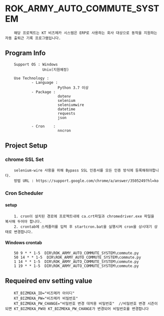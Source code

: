 # ROK_ARMY_AUTO_COMMUTE_SYSTEM
```text
    해당 프로젝트는 KT 비즈메카 시스템은 ERP로 사용하는 회사 대상으로 동작을 지원하는 자동 출퇴근 기록 프로그램입니다.
```

## Program Info
```text
    Support OS : Windows
                 Unix(지원예정)
    
    Use Technology : 
            - Language :
                        Python 3.7 이상
            - Package :
                        dotenv
                        selenium
                        seleniumwire
                        datetime
                        requests
                        json
                        
            - Cron    : 
                        nncron
```


## Project Setup
### chrome SSL Set
```text
    selenium-wire 사용을 위해 Bypass SSL 인증서를 모든 인증 방식에 등록해줘야합니다. 
    방법 URL : https://support.google.com/chrome/a/answer/3505249?hl=ko
```

### Cron Scheduler

#### setup
```text
    1. cron이 설치된 경로에 프로젝트내에 ca.crt파일과 chromedriver.exe 파일을 복사해 두어야 합니다.
    2. crontab에 스케줄러를 입력 후 startcron.bat을 실행시켜 cron을 상시대기 상태로 변경합니다.
```

#### Windows crontab
```text
    50 9 * * 1-5  DIR\ROK_ARMY_AUTO_COMMUTE_SYSTEM\commute.py
    50 14 * * 1-5  DIR\ROK_ARMY_AUTO_COMMUTE_SYSTEM\commute.py
    1 14 * * 1-5  DIR\ROK_ARMY_AUTO_COMMUTE_SYSTEM\commute.py
    1 19 * * 1-5  DIR\ROK_ARMY_AUTO_COMMUTE_SYSTEM\commute.py
```


## Requeired env setting value
```text
    KT_BIZMEKA_ID="비즈메카 아이디"
    KT_BIZMEKA_PW="비즈메카 비밀번호"
    KT_BIZMEKA_PW_CHANGE="비밀번호 변경 대처용 비밀번호"  //비밀번호 변경 시즌이 되면 KT_BIZMEKA_PW와 KT_BIZMEKA_PW_CHANGE가 변경되어 비밀번호를 변경합니다
```
